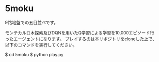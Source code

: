 # 5moku

9路地盤での五目並べです。

モンテカルロ木探索及びDQNを用いたQ学習による学習を10,000エピソード行ったエージェントになります。
プレイするのは本リポジトリをcloneした上で、以下のコマンドを実行してください。

$ cd 5moku
$ python play.py